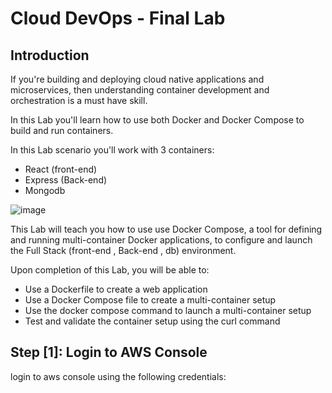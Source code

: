 # Cloud DevOps - Final Lab

## Introduction

If you're building and deploying cloud native applications and microservices, then understanding container development and orchestration is a must have skill.

In this Lab you'll learn how to use both Docker and Docker Compose to build and run containers.

In this Lab scenario you'll work with 3 containers:

* React (front-end)
* Express (Back-end)
* Mongodb

![image](https://user-images.githubusercontent.com/30344406/181800731-23acc432-e764-49cf-be0c-49d6d025f82e.png)


This Lab will teach you how to use use Docker Compose, a tool for defining and running multi-container Docker applications, to configure and launch the Full Stack (front-end , Back-end , db) environment.


Upon completion of this Lab, you will be able to:

* Use a Dockerfile to create a web application
* Use a Docker Compose file to create a multi-container setup
* Use the docker compose command to launch a multi-container setup
* Test and validate the container setup using the curl command


## Step [1]: Login to AWS Console

login to aws console using the following credentials:
